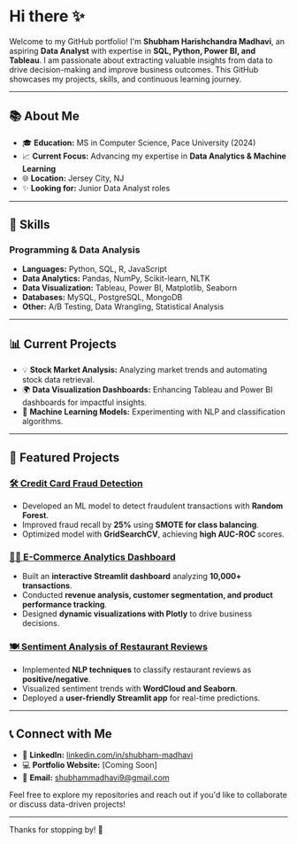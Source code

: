 # Hi there ✨

Welcome to my GitHub portfolio! I'm **Shubham Harishchandra Madhavi**, an aspiring **Data Analyst** with expertise in **SQL, Python, Power BI, and Tableau**. I am passionate about extracting valuable insights from data to drive decision-making and improve business outcomes. This GitHub showcases my projects, skills, and continuous learning journey.

---

## 📚 About Me
- 🎓 **Education:** MS in Computer Science, Pace University (2024)
- 📈 **Current Focus:** Advancing my expertise in **Data Analytics & Machine Learning**
- 🌐 **Location:** Jersey City, NJ
- ✨ **Looking for:** Junior Data Analyst roles

---

## 📝 Skills
### **Programming & Data Analysis**
- **Languages:** Python, SQL, R, JavaScript
- **Data Analytics:** Pandas, NumPy, Scikit-learn, NLTK
- **Data Visualization:** Tableau, Power BI, Matplotlib, Seaborn
- **Databases:** MySQL, PostgreSQL, MongoDB
- **Other:** A/B Testing, Data Wrangling, Statistical Analysis

---

## 📊 Current Projects
- 💡 **Stock Market Analysis:** Analyzing market trends and automating stock data retrieval.
- 🌍 **Data Visualization Dashboards:** Enhancing Tableau and Power BI dashboards for impactful insights.
- 🌟 **Machine Learning Models:** Experimenting with NLP and classification algorithms.

---

## 💼 Featured Projects
### [🛠️ Credit Card Fraud Detection](https://github.com/shubhammadhavi/credit-card-fraud-detection)
- Developed an ML model to detect fraudulent transactions with **Random Forest**.
- Improved fraud recall by **25%** using **SMOTE for class balancing**.
- Optimized model with **GridSearchCV**, achieving **high AUC-ROC** scores.

### [👨‍💼 E-Commerce Analytics Dashboard](https://github.com/shubhammadhavi/E-Commerce-Analytics-Recommendations)
- Built an **interactive Streamlit dashboard** analyzing **10,000+ transactions**.
- Conducted **revenue analysis, customer segmentation, and product performance tracking**.
- Designed **dynamic visualizations with Plotly** to drive business decisions.

### [🍽️ Sentiment Analysis of Restaurant Reviews](https://github.com/shubhammadhavi/sentiment-analysis)
- Implemented **NLP techniques** to classify restaurant reviews as **positive/negative**.
- Visualized sentiment trends with **WordCloud and Seaborn**.
- Deployed a **user-friendly Streamlit app** for real-time predictions.

---

## 📞 Connect with Me
- 👥 **LinkedIn:** [linkedin.com/in/shubham-madhavi](https://www.linkedin.com/in/shubham-madhavi/)
- 💻 **Portfolio Website:** [Coming Soon]
- 📧 **Email:** shubhammadhavi9@gmail.com

Feel free to explore my repositories and reach out if you'd like to collaborate or discuss data-driven projects!

---

Thanks for stopping by! 🚀


